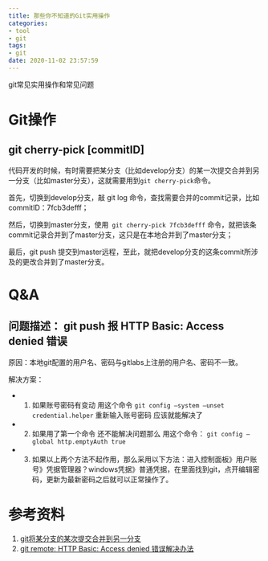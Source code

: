 ```yaml
---
title: 那些你不知道的Git实用操作
categories:
- tool
- git
tags: 
- git
date: 2020-11-02 23:57:59
---
```




git常见实用操作和常见问题

<!--more-->

# Git操作

## git cherry-pick [commitID]

代码开发的时候，有时需要把某分支（比如develop分支）的某一次提交合并到另一分支（比如master分支），这就需要用到```git cherry-pick```命令。

首先，切换到develop分支，敲 git log 命令，查找需要合并的commit记录，比如commitID：7fcb3defff；

然后，切换到master分支，使用``` git cherry-pick 7fcb3defff```  命令，就把该条commit记录合并到了master分支，这只是在本地合并到了master分支；

最后，git push 提交到master远程，至此，就把develop分支的这条commit所涉及的更改合并到了master分支。



# Q&A

## 问题描述： git push 报 HTTP Basic: Access denied 错误
 原因：本地git配置的用户名、密码与gitlabs上注册的用户名、密码不一致。


解决方案： 

- 1. 如果账号密码有变动 用这个命令 ```git config –system –unset credential.helper``` 重新输入账号密码 应该就能解决了 

- 2. 如果用了第一个命令 还不能解决问题那么 用这个命令： 
     ```git config –global http.emptyAuth true```
- 3. 如果以上两个方法不起作用，那么采用以下方法：进入控制面板》用户账号》凭据管理器？windows凭据》普通凭据，在里面找到git，点开编辑密码，更新为最新密码之后就可以正常操作了。



# 参考资料

1. [git将某分支的某次提交合并到另一分支](https://blog.csdn.net/I_recluse/article/details/93619400)
2. [git remote: HTTP Basic: Access denied 错误解决办法](https://www.cnblogs.com/lydiawork/p/10287797.html)